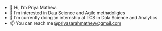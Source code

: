 - 👋 Hi, I’m Priya Mathew. 
- 👀 I’m interested in Data Science and Agile methadoligies
- 🌱 I’m currently doing an internship at TCS in Data Science and Analytics
- 📫 You can reach me  @priyasarahmathew@gmail.com

<!---
Priya-ICT/Priya-ICT is a ✨ special ✨ repository because its `README.md` (this file) appears on your GitHub profile.
You can click the Preview link to take a look at your changes.
--->
